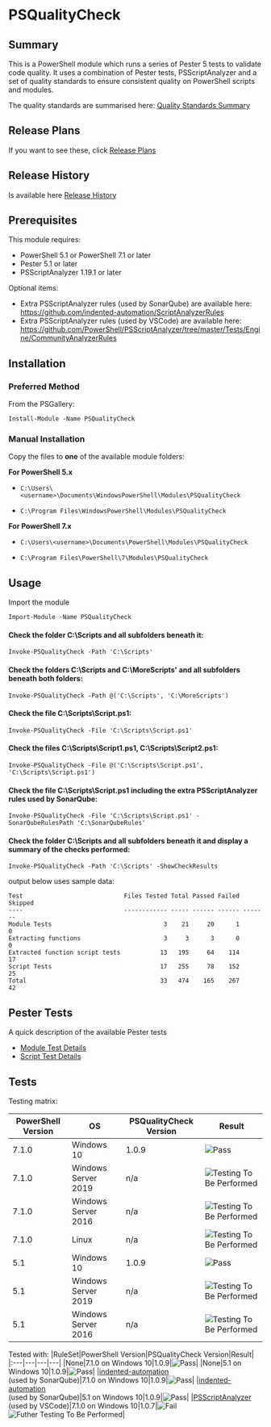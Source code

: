 # PSQualityCheck

## Summary

This is a PowerShell module which runs a series of Pester 5 tests to validate code quality. It uses a combination of Pester tests, PSScriptAnalyzer and a set of quality standards to ensure consistent quality on PowerShell scripts and modules.

The quality standards are summarised here: [Quality Standards Summary](https://github.com/andrewrdavidson/PSQualityCheck/wiki/Standards)

## Release Plans

If you want to see these, click [Release Plans](https://github.com/andrewrdavidson/PSQualityCheck/wiki/Release-Plan)

## Release History

Is available here [Release History](https://github.com/andrewrdavidson/PSQualityCheck/wiki/Release-History)

## Prerequisites

This module requires:

* PowerShell 5.1 or PowerShell 7.1 or later
* Pester 5.1 or later
* PSScriptAnalyzer 1.19.1 or later

Optional items:

* Extra PSScriptAnalyzer rules (used by SonarQube) are available here:<br/>https://github.com/indented-automation/ScriptAnalyzerRules
* Extra PSScriptAnalyzer rules (used by VSCode) are available here:<br/>https://github.com/PowerShell/PSScriptAnalyzer/tree/master/Tests/Engine/CommunityAnalyzerRules

## Installation

### __Preferred Method__

From the PSGallery:

`Install-Module -Name PSQualityCheck`

### __Manual Installation__

Copy the files to **one** of the available module folders:

__For PowerShell 5.x__

* `C:\Users\<username>\Documents\WindowsPowerShell\Modules\PSQualityCheck`

* `C:\Program Files\WindowsPowerShell\Modules\PSQualityCheck`

__For PowerShell 7.x__

* `C:\Users\<username>\Documents\PowerShell\Modules\PSQualityCheck`

* `C:\Program Files\PowerShell\7\Modules\PSQualityCheck`

## Usage

Import the module

`Import-Module -Name PSQualityCheck`

#### Check the folder C:\Scripts and all subfolders beneath it:

`Invoke-PSQualityCheck -Path 'C:\Scripts'`

#### Check the folders C:\Scripts and C:\MoreScripts' and all subfolders beneath both folders:

`Invoke-PSQualityCheck -Path @('C:\Scripts', 'C:\MoreScripts')`

#### Check the file C:\Scripts\Script.ps1:

`Invoke-PSQualityCheck -File 'C:\Scripts\Script.ps1'`

#### Check the files C:\Scripts\Script1.ps1, C:\Scripts\Script2.ps1:

`Invoke-PSQualityCheck -File @('C:\Scripts\Script.ps1', 'C:\Scripts\Script.ps1')`

#### Check the file C:\Scripts\Script.ps1 including the extra PSScriptAnalyzer rules used by SonarQube:

`Invoke-PSQualityCheck -File 'C:\Scripts\Script.ps1' -SonarQubeRulesPath 'C:\SonarQubeRules'`

#### Check the folder C:\Scripts and all subfolders beneath it and display a summary of the checks performed:

`Invoke-PSQualityCheck -Path 'C:\Scripts' -ShowCheckResults`

output below uses sample data:

    Test                            Files Tested Total Passed Failed Skipped
    ----                            ------------ ----- ------ ------ -------
    Module Tests                               3    21     20      1       0
    Extracting functions                       3     3      3      0       0
    Extracted function script tests           13   195     64    114      17
    Script Tests                              17   255     78    152      25
    Total                                     33   474    165    267      42

## Pester Tests

A quick description of the available Pester tests

* [Module Test Details](https://github.com/andrewrdavidson/PSQualityCheck/wiki/Module-Tests)
* [Script Test Details](https://github.com/andrewrdavidson/PSQualityCheck/wiki/Script-Tests)

## Tests

Testing matrix:

|PowerShell Version|OS|PSQualityCheck Version|Result|
|---|---|---|---|
|7.1.0|Windows 10|1.0.9|![Pass](https://img.shields.io/badge/tests-pass-brightgreen)|
|7.1.0|Windows Server 2019|n/a|![Testing To Be Performed](https://img.shields.io/badge/tests-to%20be%20performed-lightgrey)|
|7.1.0|Windows Server 2016|n/a|![Testing To Be Performed](https://img.shields.io/badge/tests-to%20be%20performed-lightgrey)|
|7.1.0|Linux|n/a|![Testing To Be Performed](https://img.shields.io/badge/tests-to%20be%20performed-lightgrey)|
|5.1|Windows 10|1.0.9|![Pass](https://img.shields.io/badge/tests-pass-brightgreen)|
|5.1|Windows Server 2019|n/a|![Testing To Be Performed](https://img.shields.io/badge/tests-to%20be%20performed-lightgrey)|
|5.1|Windows Server 2016|n/a|![Testing To Be Performed](https://img.shields.io/badge/tests-to%20be%20performed-lightgrey)|

Tested with:
|RuleSet|PowerShell Version|PSQualityCheck Version|Result|
|:---|---|---|---|
|None|7.1.0 on Windows 10|1.0.9|![Pass](https://img.shields.io/badge/tests-pass-brightgreen)|
|None|5.1 on Windows 10|1.0.9|![Pass](https://img.shields.io/badge/tests-pass-brightgreen)|
|[indented-automation](https://github.com/indented-automation/ScriptAnalyzerRules)<br/>(used by SonarQube)|7.1.0 on Windows 10|1.0.9|![Pass](https://img.shields.io/badge/tests-pass-brightgreen)|
|[indented-automation](https://github.com/indented-automation/ScriptAnalyzerRules)<br/>(used by SonarQube)|5.1 on Windows 10|1.0.9|![Pass](https://img.shields.io/badge/tests-pass-brightgreen)|
|[PSScriptAnalyzer](https://github.com/PowerShell/PSScriptAnalyzer/tree/master/Tests/Engine/CommunityAnalyzerRules)<br/>(used by VSCode)|7.1.0 on Windows 10|1.0.7|![Fail](https://img.shields.io/badge/tests-fail-red)<br/>![Futher Testing To Be Performed](https://img.shields.io/badge/tests-to%20be%20performed-lightgrey)|
